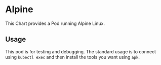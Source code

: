 # Alpine

This Chart provides a Pod running Alpine Linux.

## Usage

This pod is for testing and debugging. The standard usage is to connect
using `kubectl exec` and then install the tools you want using `apk`.
